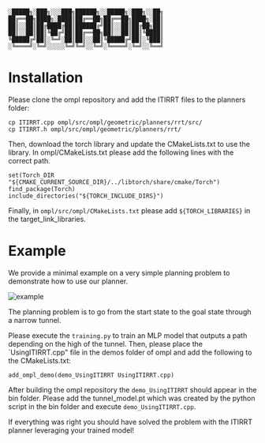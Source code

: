 ```

░█████╗░███╗░░░███╗██████╗░░█████╗░███╗░░██╗
██╔══██╗████╗░████║██╔══██╗██╔══██╗████╗░██║
██║░░██║██╔████╔██║██████╔╝██║░░██║██╔██╗██║
██║░░██║██║╚██╔╝██║██╔══██╗██║░░██║██║╚████║
╚█████╔╝██║░╚═╝░██║██║░░██║╚█████╔╝██║░╚███║
░╚════╝░╚═╝░░░░░╚═╝╚═╝░░╚═╝░╚════╝░╚═╝░░╚══╝
```
# Installation

Please clone the ompl repository and add the ITIRRT files to the planners folder:

```
cp ITIRRT.cpp ompl/src/ompl/geometric/planners/rrt/src/
cp ITIRRT.h ompl/src/ompl/geometric/planners/rrt/
```

Then, download the torch library and update the CMakeLists.txt to use the library. 
In ompl/CMakeLists.txt please add the following lines with the correct path.

```
set(Torch_DIR "${CMAKE_CURRENT_SOURCE_DIR}/../libtorch/share/cmake/Torch")
find_package(Torch)
include_directories("${TORCH_INCLUDE_DIRS}")
```

Finally, in `ompl/src/ompl/CMakeLists.txt` please add `${TORCH_LIBRARIES}` in the target_link_libraries.
    
# Example

We provide a minimal example on a very simple planning problem to demonstrate how to use our planner.

![example](https://github.com/thibaultbarbie/itirrt/assets/8063351/c26ffd75-9b97-4a17-8a8b-d773ed460138)

The planning problem is to go from the start state to the goal state through a narrow tunnel. 

Please execute the `training.py` to train an MLP model that outputs a path depending on the high of the tunnel. Then, please place the `UsingITIRRT.cpp" file in the demos folder of ompl and add the following to the CMakeLists.txt:

```
add_ompl_demo(demo_UsingITIRRT UsingITIRRT.cpp)
```

After building the ompl repository the `demo_UsingITIRRT` should appear in the bin folder. Please add the tunnel_model.pt which was created by the python script in the bin folder and execute `demo_UsingITIRRT.cpp`. 

If everything was right you should have solved the problem with the ITIRRT planner leveraging your trained model!
